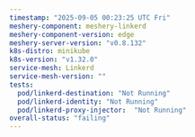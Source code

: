 ```yaml
---
timestamp: "2025-09-05 00:23:25 UTC Fri"
meshery-component: meshery-linkerd
meshery-component-version: edge
meshery-server-version: "v0.8.132"
k8s-distro: minikube
k8s-version: "v1.32.0"
service-mesh: Linkerd
service-mesh-version: ""
tests:
  pod/linkerd-destination: "Not Running"
  pod/linkerd-identity: "Not Running"
  pod/linkerd-proxy-injector:  "Not Running"
overall-status: "failing"
---
```

